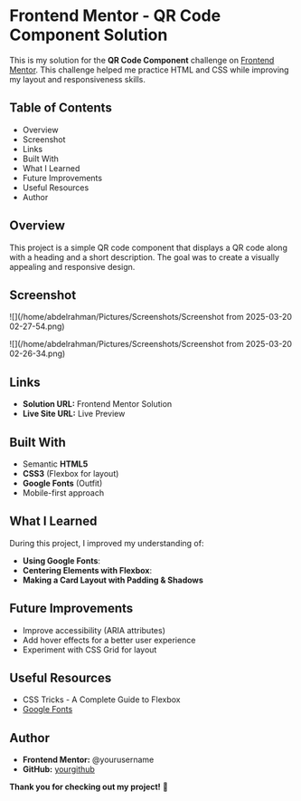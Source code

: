 # Frontend Mentor - QR Code Component Solution

This is my solution for the **QR Code Component** challenge on [Frontend Mentor](https://www.frontendmentor.io). This challenge helped me practice HTML and CSS while improving my layout and responsiveness skills.

## Table of Contents

- Overview
- Screenshot
- Links
- Built With
- What I Learned
- Future Improvements
- Useful Resources
- Author

## Overview

This project is a simple QR code component that displays a QR code along with a heading and a short description. The goal was to create a visually appealing and responsive design.

## Screenshot

![](/home/abdelrahman/Pictures/Screenshots/Screenshot from 2025-03-20 02-27-54.png)

![](/home/abdelrahman/Pictures/Screenshots/Screenshot from 2025-03-20 02-26-34.png)

## Links

- **Solution URL:** Frontend Mentor Solution
- **Live Site URL:** Live Preview

## Built With

- Semantic **HTML5**
- **CSS3** (Flexbox for layout)
- **Google Fonts** (Outfit)
- Mobile-first approach

## What I Learned

During this project, I improved my understanding of:

- **Using Google Fonts**:
- **Centering Elements with Flexbox**:
- **Making a Card Layout with Padding & Shadows**

## Future Improvements

- Improve accessibility (ARIA attributes)
- Add hover effects for a better user experience
- Experiment with CSS Grid for layout

## Useful Resources

- CSS Tricks - A Complete Guide to Flexbox
- [Google Fonts](https://fonts.google.com/)

## Author

- **Frontend Mentor:** @yourusername
- **GitHub:** [yourgithub]([https://github.com/yourgithub](https://github.com/abdelrahmanbenmoulai))

**Thank you for checking out my project!** 🎉
